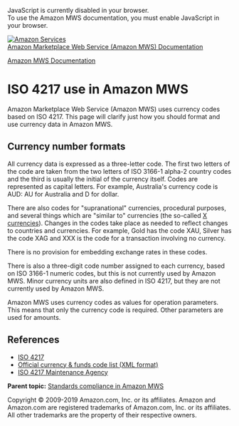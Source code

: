 <div id="MWSDX_noscript">

JavaScript is currently disabled in your browser.  
To use the Amazon MWS documentation, you must enable JavaScript in your
browser.

</div>

<div id="MWSDX_divtop">

[![Amazon
Services](https://images-na.ssl-images-amazon.com/images/G/08/mwsportal/fr_FR/amazonservices.gif "Amazon Services")](http://services.amazon.fr)  
<span id="MWSDX_titlebar">[Amazon Marketplace Web Service (Amazon MWS)
Documentation](https://developer.amazonservices.fr/gp/mws/docs.html)</span>

</div>

<div id="MWSDX_divbottom">

<div id="MWSDX_divleft">

<div id="MWSDX_toc">

</div>

</div>

<div id="MWSDX_divright">

<div id="MWSDX_content">

<span id="MWSDX_breadcrumbs">[Amazon MWS
Documentation](https://developer.amazonservices.fr/gp/mws/docs.html)</span>

<div id="DG_ISO4217" class="nested0">

ISO 4217 use in <span class="ph">Amazon MWS</span>
==================================================

<div class="body">

<span class="ph">Amazon Marketplace Web Service (Amazon MWS)</span> uses
currency codes based on ISO 4217. This page will clarify just how you
should format and use currency data in <span class="ph">Amazon
MWS</span>.

<div id="DG_ISO4217__formats" class="section">

Currency number formats
-----------------------

All currency data is expressed as a three-letter code. The first two
letters of the code are taken from the two letters of ISO 3166-1 alpha-2
country codes and the third is usually the initial of the currency
itself. Codes are represented as capital letters. For example,
Australia's currency code is AUD: AU for Australia and D for dollar.

There are also codes for "supranational" currencies, procedural
purposes, and several things which are "similar to" currencies (the
so-called
<a href="https://en.wikipedia.org/wiki/ISO_4217#X_currencies" class="xref">X currencies</a>).
Changes in the codes take place as needed to reflect changes to
countries and currencies. For example, Gold has the code XAU, Silver has
the code XAG and XXX is the code for a transaction involving no
currency.

There is no provision for embedding exchange rates in these codes.

There is also a three-digit code number assigned to each currency, based
on ISO 3166-1 numeric codes, but this is not currently used by <span
class="ph">Amazon MWS</span>. Minor currency units are also defined in
ISO 4217, but they are not currently used by <span class="ph">Amazon
MWS</span>.

Amazon MWS uses currency codes as values for operation parameters. This
means that only the currency code is required. Other parameters are used
for amounts.

</div>

<div id="DG_ISO4217__4217References" class="section">

References
----------

-   <a href="https://en.wikipedia.org/wiki/ISO_4217" class="xref">ISO 4217</a>
-   <a href="https://www.currency-iso.org/en/home/tables/table-a1.html" class="xref">Official currency &amp; funds code list (XML format)</a>
-   <a href="https://www.currency-iso.org/en/home.html" class="xref">ISO 4217 Maintenance Agency</a>

</div>

</div>

<div class="related-links">

<div class="familylinks">

<div class="parentlink">

**Parent topic:**
<a href="../dev_guide/DG_StandardsCompliance.md" class="link">Standards compliance in Amazon MWS</a>

</div>

</div>

</div>

</div>

<div id="MWSDX_footer">

Copyright © 2009-2019 Amazon.com, Inc. or its affiliates. Amazon and
Amazon.com are registered trademarks of Amazon.com, Inc. or its
affiliates. All other trademarks are the property of their respective
owners.

</div>

</div>

</div>

<div style="clear: both;">

</div>

</div>
